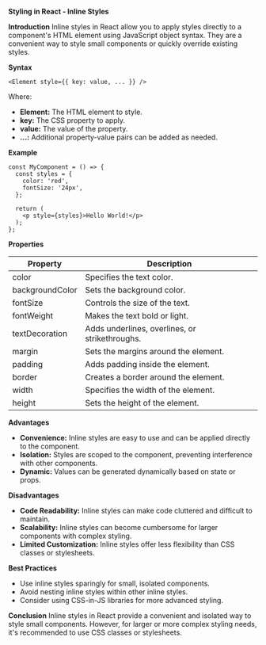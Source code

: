 **Styling in React - Inline Styles**

**Introduction**
Inline styles in React allow you to apply styles directly to a component's HTML element using JavaScript object syntax. They are a convenient way to style small components or quickly override existing styles.

**Syntax**
```
<Element style={{ key: value, ... }} />
```
Where:

* **Element:** The HTML element to style.
* **key:** The CSS property to apply.
* **value:** The value of the property.
* **...:** Additional property-value pairs can be added as needed.

**Example**
```
const MyComponent = () => {
  const styles = {
    color: 'red',
    fontSize: '24px',
  };

  return (
    <p style={styles}>Hello World!</p>
  );
};
```

**Properties**

| Property | Description |
|---|---|
| color | Specifies the text color. |
| backgroundColor | Sets the background color. |
| fontSize | Controls the size of the text. |
| fontWeight | Makes the text bold or light. |
| textDecoration | Adds underlines, overlines, or strikethroughs. |
| margin | Sets the margins around the element. |
| padding | Adds padding inside the element. |
| border | Creates a border around the element. |
| width | Specifies the width of the element. |
| height | Sets the height of the element. |

**Advantages**

* **Convenience:** Inline styles are easy to use and can be applied directly to the component.
* **Isolation:** Styles are scoped to the component, preventing interference with other components.
* **Dynamic:** Values can be generated dynamically based on state or props.

**Disadvantages**

* **Code Readability:** Inline styles can make code cluttered and difficult to maintain.
* **Scalability:** Inline styles can become cumbersome for larger components with complex styling.
* **Limited Customization:** Inline styles offer less flexibility than CSS classes or stylesheets.

**Best Practices**

* Use inline styles sparingly for small, isolated components.
* Avoid nesting inline styles within other inline styles.
* Consider using CSS-in-JS libraries for more advanced styling.

**Conclusion**
Inline styles in React provide a convenient and isolated way to style small components. However, for larger or more complex styling needs, it's recommended to use CSS classes or stylesheets.

